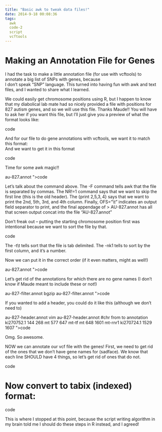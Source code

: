 ```yaml
---
title: "Basic awk to tweak data files!"
date: 2014-9-18 00:08:36
tags:
  awk
  code-2
  script
  vcftools
---
```




# Making an Annotation File for Genes

I had the task to make a little annotation file (for use with vcftools) to annotate a big list of SNPs with genes, because  
 I don’t speak “SNP” language. This turned into having fun with awk and text files, and I wanted to share what I learned.

We could easily get chromosome positions using R, but I happen to know that my diabolical lab mate had so nicely provided a file with positions for 827 autism genes, and so we will use this file. Thanks Maude!! You will have to ask her if you want this file, but I’ll just give you a preview of what the format looks like:

code

And for our file to do gene annotations with vcftools, we want it to match this format:  
 And we want to get it in this format

code

Time for some awk magic!!

 au-827.annot ">code

Let’s talk about the command above. The -F command tells awk that the file is separated by commas. The NR!=1 command says that we want to skip the first line (this is the old header). The {print $2,$5,$3,4$} says that we want to print the 2nd, 5th, 3rd, and 4th column. Finally, OFS=”\t” indicates an output field separator to print, and the final appendage of > AU-827.annot has all that screen output concat into the file “AU-827.annot”

Don’t freak out – putting the starting chromosome position first was intentional because we want to sort the file by that.

code

The -t\t tells sort that the file is tab delimited. The -nk1 tells to sort by the first column, and it’s a number.

Now we can put it in the correct order (if it even matters, might as well!)

 au-827.annot ">code

Let’s get rid of the annotations for which there are no gene names (I don’t know if Maude meant to include these or not!)

 au-827-filter.annot bgzip au-827-filter.annot ">code

If you wanted to add a header, you could do it like this (although we don’t need to)

 au-827-header.annot vim au-827-header.annot #chr from to annotation ki270752.1 144 268 mt 577 647 mt-tf mt 648 1601 mt-rnr1 ki270724.1 1529 1607 ">code

Omg. So awesome.

NOW we can annotate our vcf file with the genes! First, we need to get rid of the ones that we don’t have gene names for (sadface). We know that each line SHOULD have 4 things, so let’s get rid of ones that do not.

code

# Now convert to tabix (indexed) format:

code

This is where I stopped at this point, because the script writing algorithm in my brain told me I should do these steps in R instead, and I agreed!


